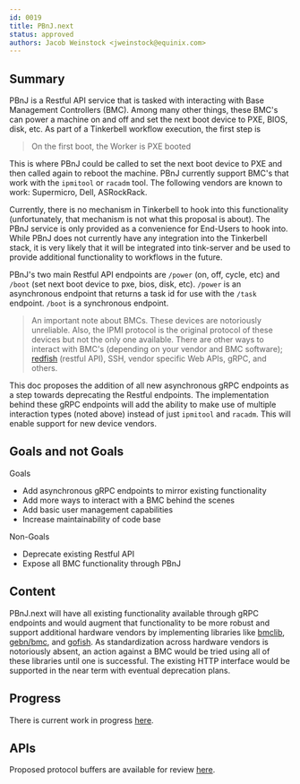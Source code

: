 ```yaml
---
id: 0019
title: PBnJ.next
status: approved
authors: Jacob Weinstock <jweinstock@equinix.com>
---
```


## Summary

PBnJ is a Restful API service that is tasked with interacting with Base Management Controllers (BMC). Among many other things, these BMC's can power a machine on and off and set the next boot device to PXE, BIOS, disk, etc. As part of a Tinkerbell workflow execution, the first step is

> On the first boot, the Worker is PXE booted

This is where PBnJ could be called to set the next boot device to PXE and then called again to reboot the machine. PBnJ currently support BMC's that work with the `ipmitool` or `racadm` tool. The following vendors are known to work: Supermicro, Dell, ASRockRack.

Currently, there is no mechanism in Tinkerbell to hook into this functionality (unfortunately, that mechanism is not what this proposal is about). The PBnJ service is only provided as a convenience for End-Users to hook into. While PBnJ does not currently have any integration into the Tinkerbell stack, it is very likely that it will be integrated into tink-server and be used to provide additional functionality to workflows in the future.

PBnJ's two main Restful API endpoints are `/power` (on, off, cycle, etc) and `/boot` (set next boot device to pxe, bios, disk, etc). `/power` is an asynchronous endpoint that returns a task id for use with the `/task` endpoint. `/boot` is a synchronous endpoint.

> An important note about BMCs. These devices are notoriously unreliable. Also, the IPMI protocol is the original protocol of these devices but not the only one available. There are other ways to interact with BMC's (depending on your vendor and BMC software); [redfish](https://www.dmtf.org/standards/redfish) (restful API), SSH, vendor specific Web APIs, gRPC, and others.

This doc proposes the addition of all new asynchronous gRPC endpoints as a step towards deprecating the Restful endpoints. The implementation behind these gRPC endpoints will add the ability to make use of multiple interaction types (noted above) instead of just `ipmitool` and `racadm`. This will enable support for new device vendors.  

## Goals and not Goals

Goals

* Add asynchronous gRPC endpoints to mirror existing functionality
* Add more ways to interact with a BMC behind the scenes
* Add basic user management capabilities
* Increase maintainability of code base

Non-Goals

* Deprecate existing Restful API
* Expose all BMC functionality through PBnJ

## Content

PBnJ.next will have all existing functionality available through gRPC
endpoints and would augment that functionality to be more robust and
support additional hardware vendors by implementing libraries like
[bmclib](https://github.com/bmc-toolbox/bmclib),
[gebn/bmc](https://github.com/gebn/bmc), and
[gofish](https://github.com/stmcginnis/gofish). As standardization across
hardware vendors is notoriously absent, an action against a BMC
would be tried using all of these libraries until one is successful.
The existing HTTP interface would be supported in the near term with eventual deprecation plans.

## Progress

There is current work in progress
[here](https://github.com/tinkerbell/pbnj/tree/pbnj.next).

## APIs

Proposed protocol buffers are available for review
[here](https://github.com/tinkerbell/pbnj/tree/pbnj.next/api/v1).

